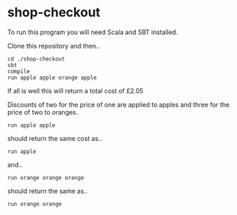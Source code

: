 # shop-checkout
To run this program you will need Scala and SBT installed.

Clone this repository and then..
~~~~
cd ./shop-checkout
sbt
compile
run apple apple orange apple
~~~~
If all is well this will return a total cost of £2.05

Discounts of two for the price of one are applied to apples and three for the price of two to oranges.

~~~~
run apple apple
~~~~
should return the same cost as..
~~~~
run apple
~~~~
and..
~~~~
run orange orange orange
~~~~
should return the same as..
~~~~
run orange orange
~~~~

